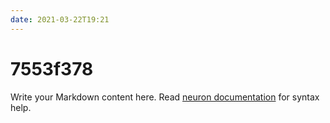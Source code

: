 ```yaml
---
date: 2021-03-22T19:21
---
```


# 7553f378

Write your Markdown content here. Read [neuron documentation](https://neuron.zettel.page/2011404.html) for syntax help.

